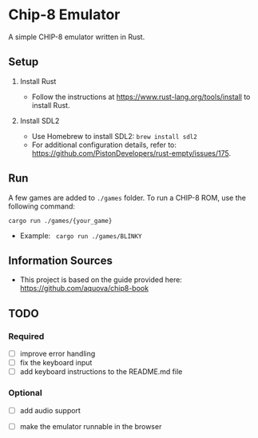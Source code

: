 # Chip-8 Emulator

A simple CHIP-8 emulator written in Rust.

## Setup
1. Install Rust
   - Follow the instructions at https://www.rust-lang.org/tools/install to install Rust.
   
2. Install SDL2
   - Use Homebrew to install SDL2: ```brew install sdl2```
   - For additional configuration details, refer to: https://github.com/PistonDevelopers/rust-empty/issues/175.

## Run
A few games are added to ```./games``` folder. To run a CHIP-8 ROM, use the following command:

```cargo run ./games/{your_game}``` 

- Example:
``` cargo run ./games/BLINKY```

## Information Sources
- This project is based on the guide provided here: https://github.com/aquova/chip8-book

## TODO

### Required
- [ ] improve error handling
- [ ] fix the keyboard input
- [ ] add keyboard instructions to the README.md file

### Optional
- [ ] add audio support
- [ ] make the emulator runnable in the browser

